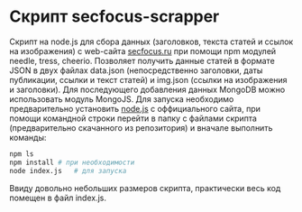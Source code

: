 # Скрипт secfocus-scrapper
Скрипт на node.js для сбора данных (заголовков, текста статей и ссылок на изображения) с web-сайта [secfocus.ru](http://www.secfocus.ru/) при помощи npm модулей needle, tress, cheerio. 
Позволяет получить данные статей в формате JSON в двух файлах data.json (непосредственно заголовки, даты публикации, ссылки и текст статей) и img.json (ссылки на изображения и заголовки). Для последующего добавления данных MongoDB можно использовать модуль MongoJS. Для запуска необходимо предварительно установить [node.js](https://nodejs.org/en/download/) с оффициального сайта, при помощи командной строки перейти в папку с файлами скрипта (предварительно скачанного из репозитория) и вначале выполнить команды:
```bash
npm ls
npm install	# при необходимости
node index.js	# для запуска
```

Ввиду довольно небольших размеров скрипта, практически весь код помещен в файл index.js.
